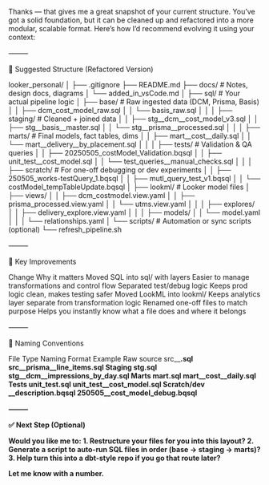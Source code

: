 Thanks — that gives me a great snapshot of your current structure. You’ve got a solid foundation, but it can be cleaned up and refactored into a more modular, scalable format. Here’s how I’d recommend evolving it using your context:

⸻

🔧 Suggested Structure (Refactored Version)

looker_personal/
│
├── .gitignore
├── README.md
├── docs/                         # Notes, design docs, diagrams
│   └── added_in_vsCode.md
│
├── sql/                          # Your actual pipeline logic
│   ├── base/                     # Raw ingested data (DCM, Prisma, Basis)
│   │   ├── dcm_cost_model_raw.sql
│   │   └── basis_raw.sql
│   │
│   ├── staging/                  # Cleaned + joined data
│   │   ├── stg__dcm__cost_model_v3.sql
│   │   ├── stg__basis__master.sql
│   │   └── stg__prisma__processed.sql
│   │
│   ├── marts/                    # Final models, fact tables, dims
│   │   ├── mart__cost__daily.sql
│   │   └── mart__delivery__by_placement.sql
│   │
│   ├── tests/                    # Validation & QA queries
│   │   ├── 20250505_costModel_Validation.bqsql
│   │   ├── unit_test__cost_model.sql
│   │   └── test_queries__manual_checks.sql
│   │
│   ├── scratch/                  # For one-off debugging or dev experiments
│   │   ├── 250505_works-testQuery_1.bqsql
│   │   ├── mutl_query_test_v1.bqsql
│   │   └── costModel_tempTableUpdate.bqsql
│
├── lookml/                       # Looker model files
│   ├── views/
│   │   ├── dcm_costmodel.view.yaml
│   │   ├── prisma_processed.view.yaml
│   │   └── utms.view.yaml
│   │
│   ├── explores/
│   │   ├── delivery_explore.view.yaml
│   │
│   ├── models/
│   │   └── model.yaml
│   │
│   └── relationships.yaml
│
└── scripts/                      # Automation or sync scripts (optional)
    └── refresh_pipeline.sh


⸻

🧠 Key Improvements

Change	Why it matters
Moved SQL into sql/ with layers	Easier to manage transformations and control flow
Separated test/debug logic	Keeps prod logic clean, makes testing safer
Moved LookML into lookml/	Keeps analytics layer separate from transformation logic
Renamed one-off files to match purpose	Helps you instantly know what a file does and where it belongs


⸻

🧩 Naming Conventions

File Type	Naming Format	Example
Raw source	src__<source>__<table>.sql	src__prisma__line_items.sql
Staging	stg__<source>__<concept>.sql	stg__dcm__impressions_by_day.sql
Marts	mart__<domain>__<grain>.sql	mart__cost__daily.sql
Tests	unit_test__<target>.sql	unit_test__cost_model.sql
Scratch/dev	<date>__description.bqsql	250505__cost_model_debug.bqsql


⸻

✅ Next Step (Optional)

Would you like me to:
	1.	Restructure your files for you into this layout?
	2.	Generate a script to auto-run SQL files in order (base → staging → marts)?
	3.	Help turn this into a dbt-style repo if you go that route later?

Let me know with a number.